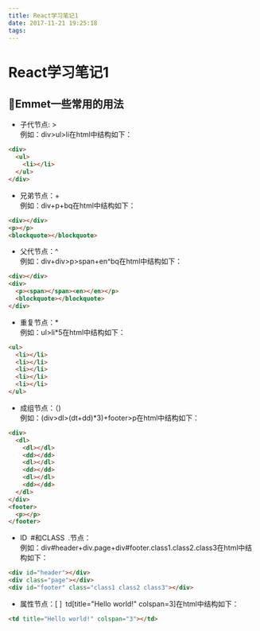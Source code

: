 ```yaml
---
title: React学习笔记1
date: 2017-11-21 19:25:18
tags:
---
```

# React学习笔记1
## Emmet一些常用的用法
+  子代节点: > <br>例如：div>ul>li在html中结构如下：
```html
<div>
  <ul>
    <li></li>
  </ul>
</div>
```
+  兄弟节点：+ <br>例如：div+p+bq在html中结构如下：
```html
<div></div>
<p></p>
<blockquote></blockquote>
```
+  父代节点：^ <br>例如：div+div>p>span+en^bq在html中结构如下：
```html
<div></div>
<div>
  <p><span></span><en></en></p>
  <blockquote></blockquote>
</div>
```
+  重复节点：* <br>例如：ul>li*5在html中结构如下：
```html
<ul>
  <li></li>
  <li></li>
  <li></li>
  <li></li>
  <li></li>
</ul>
```
+  成组节点：（)<br>例如：(div>dl>(dt+dd)*3)+footer>p在html中结构如下：
```html
<div>
  <dl>
    <dl></dl>
    <dd></dd>
    <dl></dl>
    <dd></dd>
    <dl></dl>
    <dd></dd>
  </dl>
</div>
<footer>
  <p></p>
</footer>
```
+  ID&ensp;#和CLASS&ensp;.节点：<br>例如：div#header+div.page+div#footer.class1.class2.class3在html中结构如下：
```html
<div id="header"></div>
<div class="page"></div>
<div id="footer" class="class1 class2 class3"></div>
```
+  属性节点：[ ]&ensp;td[title="Hello world!" colspan=3]在html中结构如下：
```html
<td title="Hello world!" colspan="3"></td>
```


